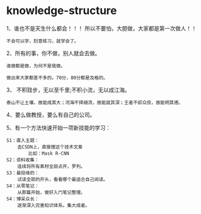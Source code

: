 # knowledge-structure

1、谁也不是天生什么都会！！！
	所以不要怕，大胆做，大家都是第一次做人！！

	不会可以学，刻意练习，就学会了。

2、所有的事，你不做，别人就会去做。
	
	谁做都是做，为何不是我做。

	做出来大家都差不多的。70分，80分都是及格的。

3、
	不积跬步，无以至千里;不积小流，无以成江海。

	泰山不让土壤，故能成其大；河海不择细流，故能就其深；王者不却众庶，故能明其德。



4、要么做教授，要么有自己的公司。



5、有一个方法快速开始一项新技能的学习：

	S1：直入主题：
		去CSDN上，直接搜这个技术文章
			比如：Mask R-CNN
	S2：资料收集：
		连续将所有素材全部点开，罗列。
	S3：最投缘的：
		试读全部的开头，看看哪个最适合自己阅读。
	S4：从零笔记：
		从那篇开始，做好入门笔记整理。
	S4：博采众长：
		逐渐深入完善知识体系。集大成者。
